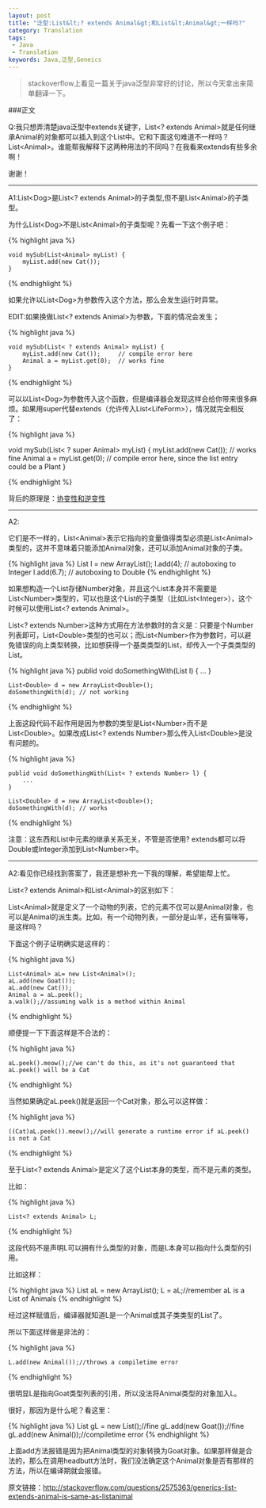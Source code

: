 ```yaml
---
layout: post
title: "泛型:List&lt;? extends Animal&gt;和List&lt;Animal&gt;一样吗?"
category: Translation
tags:
 - Java
 - Translation
keywords: Java,泛型,Geneics
---
```



<blockquote>
	stackoverflow上看见一篇关于java泛型非常好的讨论，所以今天拿出来简单翻译一下。
</blockquote>

###正文


Q:我只想弄清楚java泛型中extends关键字，List&lt;? extends Animal&gt;就是任何继承Animal的对象都可以插入到这个List中。它和下面这句难道不一样吗？List&lt;Animal&gt;。谁能帮我解释下这两种用法的不同吗？在我看来extends有些多余啊！

谢谢！

<hr>

A1:List&lt;Dog&gt;是List&lt;? extends Animal&gt;的子类型,但不是List&lt;Animal&gt;的子类型。

为什么List&lt;Dog&gt;不是List&lt;Animal&gt;的子类型呢？先看一下这个例子吧：

{% highlight java %}

	void mySub(List<Animal> myList) {
	    myList.add(new Cat());
	}

{% endhighlight %}


如果允许以List&lt;Dog&gt;为参数传入这个方法，那么会发生运行时异常。


EDIT:如果换做List&lt;? extends Animal&gt;为参数，下面的情况会发生；

{% highlight java %}

	void mySub(List< ? extends Animal> myList) {
	    myList.add(new Cat());     // compile error here
	    Animal a = myList.get(0);  // works fine 
	}

{% endhighlight %}

可以以List&lt;Dog&gt;为参数传入这个函数，但是编译器会发现这样会给你带来很多麻烦。如果用super代替extends（允许传入List&lt;LifeForm&gt;），情况就完全相反了：

{% highlight java %}

void mySub(List< ? super Animal> myList) {
    myList.add(new Cat());     // works fine
    Animal a = myList.get(0);  // compile error here, since the list entry could be a Plant
}

{% endhighlight %}

背后的原理是：<a href="http://en.wikipedia.org/wiki/Covariance_and_contravariance_%28computer_science%29#Java">协变性和逆变性</a>

<hr>


A2:

它们是不一样的，List&lt;Animal&gt;表示它指向的变量值得类型必须是List&lt;Animal&gt;类型的，这并不意味着只能添加Animal对象，还可以添加Animal对象的子类。

{% highlight java %}
	List<Number> l = new ArrayList<Number>();
	l.add(4); // autoboxing to Integer
	l.add(6.7); // autoboxing to Double
{% endhighlight %}

如果想构造一个List存储Number对象，并且这个List本身并不需要是List&lt;Number&gt;类型的，可以也是这个List的子类型（比如List&lt;Integer&gt;），这个时候可以使用List&lt;? extends Animal&gt;。

List&lt;? extends Number&gt;这种方式用在方法参数时的含义是：只要是个Number列表即可，List&lt;Double&gt;类型的也可以；而List&lt;Number&gt;作为参数时，可以避免错误的向上类型转换，比如想获得一个基类类型的List，却传入一个子类类型的List。

{% highlight java %}
	publid void doSomethingWith(List<Number> l) {
	    ...
	}

	List<Double> d = new ArrayList<Double>();
	doSomethingWith(d); // not working
{% endhighlight %}

上面这段代码不起作用是因为参数的类型是List&lt;Number&gt;而不是List&lt;Double&gt;。如果改成List&lt;? extends Number&gt;那么传入List&lt;Double&gt;是没有问题的。

{% highlight java %}

	publid void doSomethingWith(List< ? extends Number> l) {
	    ...
	}

	List<Double> d = new ArrayList<Double>();
	doSomethingWith(d); // works

{% endhighlight %}

注意：这东西和List中元素的继承关系无关，不管是否使用? extends都可以将Double或Integer添加到List&lt;Number&gt;中。

<hr>

A2:看见你已经找到答案了，我还是想补充一下我的理解，希望能帮上忙。

List&lt;? extends Animal&gt;和List&lt;Animal&gt;的区别如下：

List&lt;Animal&gt;就是定义了一个动物的列表，它的元素不仅可以是Animal对象，也可以是Animal的派生类。比如，有一个动物列表，一部分是山羊，还有猫咪等，是这样吗？

下面这个例子证明确实是这样的：

{% highlight java %}

	List<Animal> aL= new List<Animal>();
	aL.add(new Goat());
	aL.add(new Cat());
	Animal a = aL.peek();
	a.walk();//assuming walk is a method within Animal

{% endhighlight %}

顺便提一下下面这样是不合法的：

{% highlight java %}

	aL.peek().meow();//we can't do this, as it's not guaranteed that aL.peek() will be a Cat

{% endhighlight %}

当然如果确定aL.peek()就是返回一个Cat对象，那么可以这样做：

{% highlight java %}

	((Cat)aL.peek()).meow();//will generate a runtime error if aL.peek() is not a Cat

{% endhighlight %}


至于List&lt;? extends Animal&gt;是定义了这个List本身的类型，而不是元素的类型。

比如：

{% highlight java %}

	List<? extends Animal> L;

{% endhighlight %}

这段代码不是声明L可以拥有什么类型的对象，而是L本身可以指向什么类型的引用。

比如这样：

{% highlight java %}
	List<Goat> aL = new ArrayList<Goat>();
	L = aL;//remember aL is a List of Animals
{% endhighlight %}

经过这样赋值后，编译器就知道L是一个Animal或其子类类型的List了。

所以下面这样做是非法的：

{% highlight java %}

	L.add(new Animal());//throws a compiletime error

{% endhighlight %}

很明显L是指向Goat类型列表的引用，所以没法将Animal类型的对象加入L。

很好，那因为是什么呢？看这里：

{% highlight java %}
	List<Goat> gL = new List<Goat>();//fine
	gL.add(new Goat());//fine
	gL.add(new Animal());//compiletime error
{% endhighlight %}

上面add方法报错是因为把Animal类型的对象转换为Goat对象。如果那样做是合法的，那么在调用headbutt方法时，我们没法确定这个Animal对象是否有那样的方法，所以在编译期就会报错。


原文链接：<a href="http://stackoverflow.com/questions/2575363/generics-list-extends-animal-is-same-as-listanimal">http://stackoverflow.com/questions/2575363/generics-list-extends-animal-is-same-as-listanimal</a>



